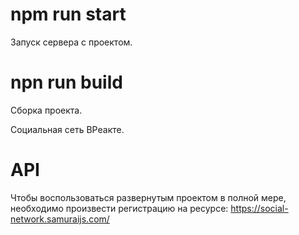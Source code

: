 # npm run start
Запуск сервера с проектом.

# npn run build
Сборка проекта.

Социальная сеть ВРеакте.

# API
Чтобы воспользоваться развернутым проектом в полной мере, необходимо произвести регистрацию на ресурсе: https://social-network.samuraijs.com/
